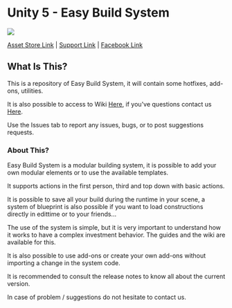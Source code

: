 # Unity 5 - Easy Build System

[![](https://gyazo.com/6ac23b9b88f2ddcaf90799cbb7e1f224.png)](https://www.assetstore.unity3d.com/#!/content/71391)

[Asset Store Link](https://www.assetstore.unity3d.com/#!/content/45394) | [Support Link](https://www.assetstore.unity3d.com/#!/content/45394) | [Facebook Link](https://www.facebook.com/AdsStudioQuebec/)

## What Is This?

This is a repository of Easy Build System, it will contain some hotfixes, add-ons, utilities.

It is also possible to access to Wiki [Here](https://github.com/), if you've questions contact us [Here](https://www.adsstudio12.net/).

Use the Issues tab to report any issues, bugs, or to post suggestions requests.

### About This?

Easy Build System is a modular building system, it is possible to add your own modular elements or to use the available templates.

It supports actions in the first person, third and top down with basic actions.

It is possible to save all your build during the runtime in your scene, a system of blueprint is also possible if you want to load constructions directly in edittime or to your friends...

The use of the system is simple, but it is very important to understand how it works to have a complex investment behavior.
The guides and the wiki are available for this.

It is also possible to use add-ons or create your own add-ons without importing a change in the system code.

It is recommended to consult the release notes to know all about the current version.

In case of problem / suggestions do not hesitate to contact us.
